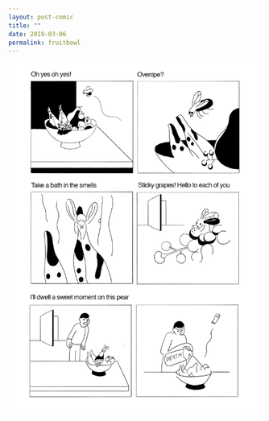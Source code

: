 ```yaml
---
layout: post-comic
title: ""
date: 2019-03-06
permalink: fruitbowl
---
```

![](../assets/images/fruitbowl.png)

